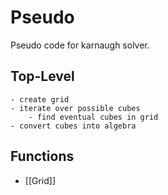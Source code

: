 # Pseudo
Pseudo code for karnaugh solver.

## Top-Level
	- create grid
	- iterate over possible cubes
		- find eventual cubes in grid
	- convert cubes into algebra

## Functions
 - [[Grid]]
